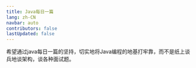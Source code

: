 ```yaml
---
title: Java每日一篇
lang: zh-CN
navbar: auto
contributors: false
lastUpdated: false
---
```


希望通过java每日一篇的坚持，切实地将Java编程的地基打牢靠，而不是纸上谈兵地谈架构，谈各种面试题。